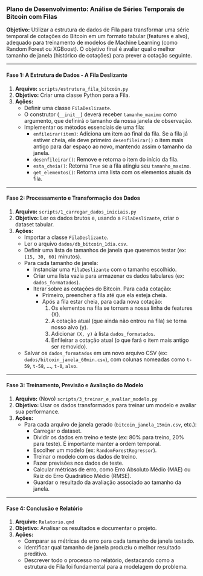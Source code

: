 ### Plano de Desenvolvimento: Análise de Séries Temporais de Bitcoin com Filas

**Objetivo:** Utilizar a estrutura de dados de Fila para transformar uma série temporal de cotações do Bitcoin em um formato tabular (features e alvo), adequado para treinamento de modelos de Machine Learning (como Random Forest ou XGBoost). O objetivo final é avaliar qual o melhor tamanho de janela (histórico de cotações) para prever a cotação seguinte.

---

#### **Fase 1: A Estrutura de Dados - A Fila Deslizante**

1.  **Arquivo:** `scripts/estrutura_fila_bitcoin.py`
2.  **Objetivo:** Criar uma classe Python para a Fila.
3.  **Ações:**
    - Definir uma classe `FilaDeslizante`.
    - O construtor (`__init__`) deverá receber `tamanho_maximo` como argumento, que definirá o tamanho da nossa janela de observação.
    - Implementar os métodos essenciais de uma fila:
      - `enfileirar(item)`: Adiciona um item ao final da fila. Se a fila já estiver cheia, ele deve primeiro `desenfileirar()` o item mais antigo para dar espaço ao novo, mantendo assim o tamanho da janela.
      - `desenfileirar()`: Remove e retorna o item do início da fila.
      - `esta_cheia()`: Retorna `True` se a fila atingiu seu `tamanho_maximo`.
      - `get_elementos()`: Retorna uma lista com os elementos atuais da fila.

---

#### **Fase 2: Processamento e Transformação dos Dados**

1.  **Arquivo:** `scripts/1_carregar_dados_iniciais.py`
2.  **Objetivo:** Ler os dados brutos e, usando a `FilaDeslizante`, criar o dataset tabular.
3.  **Ações:**
    - Importar a classe `FilaDeslizante`.
    - Ler o arquivo `dados/db_bitcoin_1dia.csv`.
    - Definir uma lista de tamanhos de janela que queremos testar (ex: `[15, 30, 60]` minutos).
    - Para cada tamanho de janela:
      - Instanciar uma `FilaDeslizante` com o tamanho escolhido.
      - Criar uma lista vazia para armazenar os dados tabulares (ex: `dados_formatados`).
      - Iterar sobre as cotações do Bitcoin. Para cada cotação:
        - Primeiro, preencher a fila até que ela esteja cheia.
        - Após a fila estar cheia, para cada nova cotação:
          1.  Os elementos na fila se tornam a nossa linha de features (X).
          2.  A cotação atual (que ainda não entrou na fila) se torna nosso alvo (y).
          3.  Adicionar `(X, y)` à lista `dados_formatados`.
          4.  Enfileirar a cotação atual (o que fará o item mais antigo ser removido).
    - Salvar os `dados_formatados` em um novo arquivo CSV (ex: `dados/bitcoin_janela_60min.csv`), com colunas nomeadas como `t-59`, `t-58`, ..., `t-0`, `alvo`.

---

#### **Fase 3: Treinamento, Previsão e Avaliação do Modelo**

1.  **Arquivo:** (Novo) `scripts/3_treinar_e_avaliar_modelo.py`
2.  **Objetivo:** Usar os dados transformados para treinar um modelo e avaliar sua performance.
3.  **Ações:**
    - Para cada arquivo de janela gerado (`bitcoin_janela_15min.csv`, etc.):
      - Carregar o dataset.
      - Dividir os dados em treino e teste (ex: 80% para treino, 20% para teste). É importante manter a ordem temporal.
      - Escolher um modelo (ex: `RandomForestRegressor`).
      - Treinar o modelo com os dados de treino.
      - Fazer previsões nos dados de teste.
      - Calcular métricas de erro, como Erro Absoluto Médio (MAE) ou Raiz do Erro Quadrático Médio (RMSE).
      - Guardar o resultado da avaliação associado ao tamanho da janela.

---

#### **Fase 4: Conclusão e Relatório**

1.  **Arquivo:** `Relatorio.qmd`
2.  **Objetivo:** Analisar os resultados e documentar o projeto.
3.  **Ações:**
    - Comparar as métricas de erro para cada tamanho de janela testado.
    - Identificar qual tamanho de janela produziu o melhor resultado preditivo.
    - Descrever todo o processo no relatório, destacando como a estrutura de Fila foi fundamental para a modelagem do problema.

